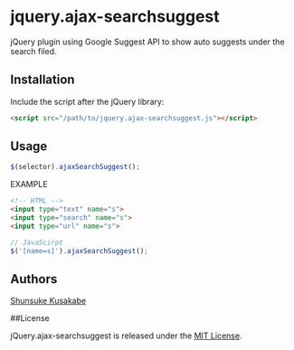 jquery.ajax-searchsuggest
=========================

jQuery plugin using Google Suggest API to show auto suggests under the search filed.

## Installation

Include the script after the jQuery library:

```html
<script src="/path/to/jquery.ajax-searchsuggest.js"></script>
```

## Usage

```javascript
$(selector).ajaxSearchSuggest();
```

EXAMPLE

```html
<!-- HTML -->
<input type="text" name="s">
<input type="search" name="s">
<input type="url" name="s">
```

```javascript
// JavaScirpt 
$('[name=s]').ajaxSearchSuggest();
```

## Authors

[Shunsuke Kusakabe](https://github.com/shunk76)

##License

jQuery.ajax-searchsuggest is released under the [MIT License](http://opensource.org/licenses/MIT).
